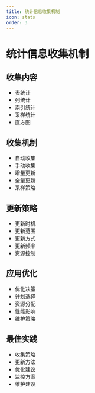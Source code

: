 ```yaml
---
title: 统计信息收集机制
icon: stats
order: 3
---
```


# 统计信息收集机制

## 收集内容
- 表统计
- 列统计
- 索引统计
- 采样统计
- 直方图

## 收集机制
- 自动收集
- 手动收集
- 增量更新
- 全量更新
- 采样策略

## 更新策略
- 更新时机
- 更新范围
- 更新方式
- 更新频率
- 资源控制

## 应用优化
- 优化决策
- 计划选择
- 资源分配
- 性能影响
- 维护策略

## 最佳实践
- 收集策略
- 更新方法
- 优化建议
- 监控方案
- 维护建议
